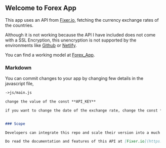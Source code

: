 ## Welcome to Forex App

This app uses an API from [Fixer.io](https://fixer.io), fetching the currency exchange rates of the countries.

Although it is not working because the API I have included does not come with a SSL Encryption, this unencryption is not supported by the environments like [Github](https://github.com) or [Netlify](https:netlify.com).

You can find a working model at [Forex_App](http://forex-api.surge.sh).
### Markdown

You can commit changes to your app by changing few details in the javascript file,

```markdown
->js/main.js

change the value of the const **API_KEY**

if you want to change the date of the exchange rate, change the const **set_date** as **YYYY-MM-DD**


### Scope

Developers can integrate this repo and scale their version into a much bigger applications by implementing a **Search System**, **Date Picker**, **Currency Converter**. 

Do read the documentation and features of this API at [Fixer.io](https://fixer.io).
